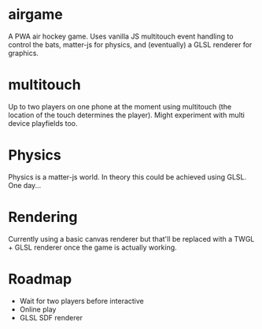 # airgame

A PWA air hockey game. Uses vanilla JS multitouch event handling to control the bats, matter-js for physics, and (eventually) a GLSL renderer for graphics.

# multitouch

Up to two players on one phone at the moment using multitouch (the location of the touch determines the player). Might experiment with multi device playfields too.

# Physics

Physics is a matter-js world. In theory this could be achieved using GLSL. One day...

# Rendering

Currently using a basic canvas renderer but that'll be replaced with a TWGL + GLSL renderer once the game is actually working.

# Roadmap

* Wait for two players before interactive
* Online play
* GLSL SDF renderer
